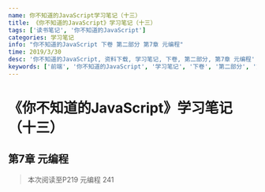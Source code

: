 ```yaml
---
name: 你不知道的JavaScript学习笔记（十三）
title: 《你不知道的JavaScript》学习笔记（十三）
tags: ['读书笔记', '你不知道的JavaScript']
categories: 学习笔记
info: "你不知道的JavaScript 下卷 第二部分 第7章 元编程"
time: 2019/3/30
desc: '你不知道的JavaScript, 资料下载, 学习笔记, 下卷, 第二部分, 第7章 元编程'
keywords: ['前端', '你不知道的JavaScript', '学习笔记', '下卷', '第二部分', '第7章 元编程']
---
```


# 《你不知道的JavaScript》学习笔记（十三）

## 第7章 元编程

> 本次阅读至P219 元编程 241